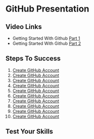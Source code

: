 # GitHub Presentation 
## Video Links
* Getting Started With Github  [Part 1](https://www.youtube.com/watch?v=cGwj5b3CDfQ/)
* Getting Started With Github  [Part 2](https://pages.github.com/)
## Steps To Success
1. [Create GitHub Account](https://github.com/join)
2. [Create GitHub Account](https://github.com/join)
3. [Create GitHub Account](https://github.com/join)
4. [Create GitHub Account](https://github.com/join)
5. [Create GitHub Account](https://github.com/join)
6. [Create GitHub Account](https://github.com/join)
7. [Create GitHub Account](https://github.com/join)
8. [Create GitHub Account](https://github.com/join)
9. [Create GitHub Account](https://github.com/join)
10. [Create GitHub Account](https://github.com/join)
## Test Your Skills 
